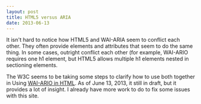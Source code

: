 ```yaml
---
layout: post
title: HTML5 versus ARIA
date: 2013-06-13
---
```


It isn't hard to notice how HTML5 and WAI-ARIA seem to conflict each other. They often provide elements and attributes that seem to do the same thing. In some cases, outright conflict each other (for example, WAI-ARIO requires one h1 element, but HTML5 allows multiple h1 elements nested in sectioning elements.

The W3C seems to be taking some steps to clarify how to use both together in Using [WAI-ARIO in HTML](http://www.w3.org/TR/aria-in-html/). As of June 13, 2013, it still in draft, but it provides a lot of insight. I already have more work to do to fix some issues with this site.